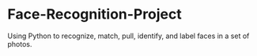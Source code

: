 # Face-Recognition-Project
Using Python to recognize, match, pull, identify, and label faces in a set of photos. 
